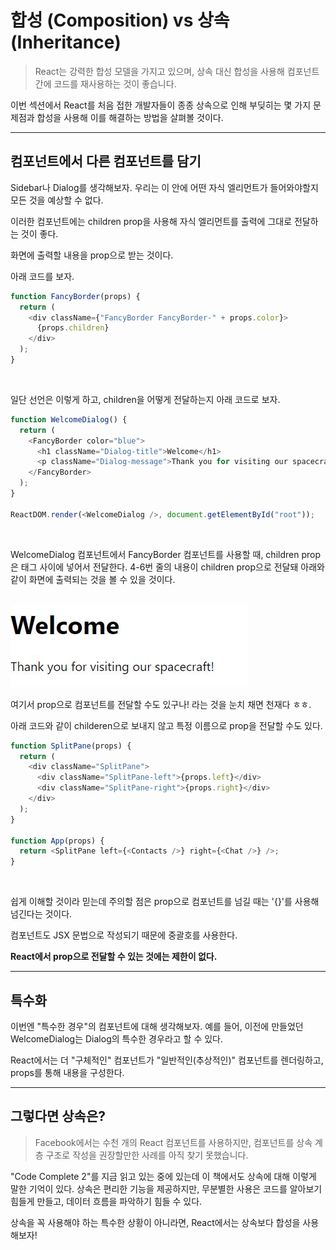 # 합성 (Composition) vs 상속 (Inheritance)

> React는 강력한 합성 모델을 가지고 있으며, 상속 대신 합성을 사용해 컴포넌트 간에 코드를 재사용하는 것이 좋습니다.

이번 섹션에서 React를 처음 접한 개발자들이 종종 상속으로 인해 부딪히는 몇 가지 문제점과 합성을 사용해 이를 해결하는 방법을 살펴볼 것이다.

<hr>

## 컴포넌트에서 다른 컴포넌트를 담기

Sidebar나 Dialog를 생각해보자. 우리는 이 안에 어떤 자식 엘리먼트가 들어와야할지 모든 것을 예상할 수 없다.

이러한 컴포넌트에는 children prop을 사용해 자식 엘리먼트를 출력에 그대로 전달하는 것이 좋다.

화면에 출력할 내용을 prop으로 받는 것이다.

아래 코드를 보자.

```javascript
function FancyBorder(props) {
  return (
    <div className={"FancyBorder FancyBorder-" + props.color}>
      {props.children}
    </div>
  );
}
```

<br>

일단 선언은 이렇게 하고, children을 어떻게 전달하는지 아래 코드로 보자.

```javascript
function WelcomeDialog() {
  return (
    <FancyBorder color="blue">
      <h1 className="Dialog-title">Welcome</h1>
      <p className="Dialog-message">Thank you for visiting our spacecraft!</p>
    </FancyBorder>
  );
}

ReactDOM.render(<WelcomeDialog />, document.getElementById("root"));
```

<br>

WelcomeDialog 컴포넌트에서 FancyBorder 컴포넌트를 사용할 때, children prop은 태그 사이에 넣어서 전달한다. 4-6번 줄의 내용이 children prop으로 전달돼 아래와 같이 화면에 출력되는 것을 볼 수 있을 것이다.

<br>

<img src="./images/childrenProps.JPG" alt="children prop" />

<br>

여기서 prop으로 컴포넌트를 전달할 수도 있구나! 라는 것을 눈치 채면 천재다 ㅎㅎ.

아래 코드와 같이 childeren으로 보내지 않고 특정 이름으로 prop을 전달할 수도 있다.

```javascript
function SplitPane(props) {
  return (
    <div className="SplitPane">
      <div className="SplitPane-left">{props.left}</div>
      <div className="SplitPane-right">{props.right}</div>
    </div>
  );
}

function App(props) {
  return <SplitPane left={<Contacts />} right={<Chat />} />;
}
```

<br>

쉽게 이해할 것이라 믿는데 주의할 점은 prop으로 컴포넌트를 넘길 때는 \'{}'를 사용해 넘긴다는 것이다.

컴포넌트도 JSX 문법으로 작성되기 때문에 중괄호를 사용한다.

**React에서 prop으로 전달할 수 있는 것에는 제한이 없다.**

<hr>

## 특수화

이번엔 "특수한 경우"의 컴포넌트에 대해 생각해보자. 예를 들어, 이전에 만들었던 WelcomeDialog는 Dialog의 특수한 경우라고 할 수 있다.

React에서는 더 "구체적인" 컴포넌트가 "일반적인(추상적인)" 컴포넌트를 렌더링하고, props를 통해 내용을 구성한다.

<hr>

## 그렇다면 상속은?

> Facebook에서는 수천 개의 React 컴포넌트를 사용하지만, 컴포넌트를 상속 계층 구조로 작성을 권장할만한 사례를 아직 찾기 못했습니다.

"Code Complete 2"를 지금 읽고 있는 중에 있는데 이 책에서도 상속에 대해 이렇게 말한 기억이 있다. 상속은 편리한 기능을 제공하지만, 무분별한 사용은 코드를 알아보기 힘들게 만들고, 데이터 흐름을 파악하기 힘들 수 있다.

상속을 꼭 사용해야 하는 특수한 상황이 아니라면, React에서는 상속보다 합성을 사용해보자!
